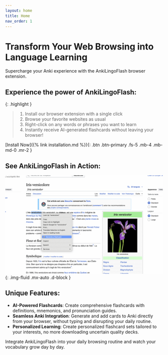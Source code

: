```yaml
---
layout: home
title: Home
nav_order: 1
---
```


# Transform Your Web Browsing into Language Learning

Supercharge your Anki experience with the AnkiLingoFlash browser extension.

## Experience the power of AnkiLingoFlash:

{: .highlight }
> 1. Install our browser extension with a single click
> 2. Browse your favorite websites as usual
> 3. Right-click on any words or phrases you want to learn
> 4. Instantly receive AI-generated flashcards without leaving your browser!

[Install Now]({% link installation.md %}){: .btn .btn-primary .fs-5 .mb-4 .mb-md-0 .mr-2 }

## See AnkiLingoFlash in Action:

![AnkiLingoFlash Demo](demo.GIF){: .img-fluid .mx-auto .d-block }

## Unique Features:

- **AI-Powered Flashcards**: Create comprehensive flashcards with definitions, mnemonics, and pronunciation guides.
- **Seamless Anki Integration**: Generate and add cards to Anki directly from your browser, without typing and disrupting your daily routine.
- **Personalized Learning**: Create personalized flashcard sets tailored to your interests, no more downloading uncertain quality decks.

Integrate AnkiLingoFlash into your daily browsing routine and watch your vocabulary grow day by day.